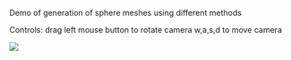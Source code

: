 Demo of generation of sphere meshes using different methods

Controls: 
          drag left mouse button to rotate camera
	  w,a,s,d to move camera

![](https://media3.giphy.com/media/v1.Y2lkPTc5MGI3NjExNXA4ZjA0cmJna2pucjN1ZDJ6MWtlY2pxb3ZnM3A3ZnRyczg3bHRucSZlcD12MV9pbnRlcm5hbF9naWZfYnlfaWQmY3Q9Zw/IOdIUIwZz3XSPFySQs/giphy.gif)
